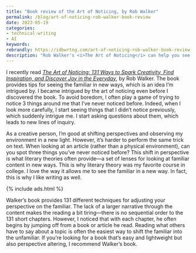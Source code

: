 ```yaml
---
title: "Book review of the Art of Noticing, by Rob Walker"
permalink: /blog/art-of-noticing-rob-walker-book-review
date: 2023-05-19
categories:
- technical-writing
- AI
keywords: 
rebrandly: https://idbwrtng.com/art-of-noticing-rob-walker-book-review
description: "Rob Walker's <i>The Art of Noticing</i> can help you see the familiar environment around you in a new light."
---
```


I recently read _[The Art of Noticing: 131 Ways to Spark Creativity, Find Inspiration, and Discover Joy in the Everyday](https://www.amazon.com/s?k=the+art+of+noticing+rob+walker&hvadid=580696694323)_, by Rob Walker. The book provides tips for seeing the familiar in new ways, which is an idea I’m intrigued by. I became intrigued by the art of noticing even before I discovered the book. To avoid boredom, I often play a game of trying to notice 3 things around me that I’ve never noticed before. Indeed, when I look more carefully, I start seeing things that I didn’t notice previously, which suddenly intrigue me. I start asking questions about them, which leads to new lines of inquiry. 

As a creative person, I’m good at shifting perspectives and observing my environment in a new light. However, it’s harder to perform the same trick on text. When looking at an article (rather than a physical environment), can you spot three things you’ve never noticed before? This shift in perspective is what literary theories often provide—a set of lenses for looking at familiar content in new ways. This is why literary theory was my favorite course in college. I love the way it allows me to see the familiar in a new way. In fact, this is why I like writing as well.

{% include ads.html %}

Walker’s book provides 131 different techniques for adjusting your perspective on the familiar. The lack of a larger narrative through the content makes the reading a bit tiring—there is no sequential order to the 131 short chapters. However, I noticed that with each chapter, he often begins by jumping off from a book or article he read. Reading what others have to say about a topic is often the easiest way to shift the familiar into the unfamiliar. If you’re looking for a book that’s easy and lightweight but also perspective altering, I recommend Walker’s book.

